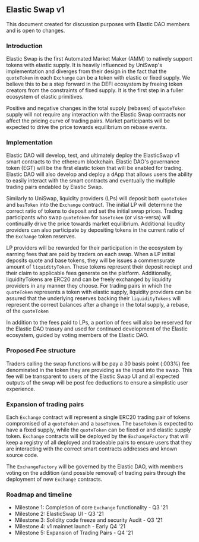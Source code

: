 ## Elastic Swap v1
This document created for discussion purposes with Elastic DAO members and is open to changes.

### Introduction
Elastic Swap is the first Automated Market Maker (AMM) to natively support tokens with elastic supply. It is heavily influenced by UniSwap's implementation and diverges from their design in the fact that the `quoteToken` in each `Exchange` can be a token with elastic or fixed supply. We believe this to be a step forward in the DEFI ecosystem by freeing token creators from the constraints of fixed supply.  It is the first step in a fuller ecosystem of elastic primitives.

Positive and negative changes in the total supply (rebases) of `quoteToken` supply will not require any interaction with the Elastic Swap contracts nor affect the pricing curve of trading pairs.  Market participants will be expected to drive the price towards equilibrium on rebase events.

### Implementation
Elastic DAO will develop, test, and ultimately deploy the ElasticSwap v1 smart contracts to the ethereum blockchain. Elastic DAO's governance token (EGT) will be the first elastic token that will be enabled for trading. Elastic DAO will also develop and deploy a dApp that allows users the ability to easily interact with the smart contracts and eventually the multiple trading pairs endabled by Elastic Swap. 

Similarly to UniSwap, liquidity providers (LPs) will deposit both `quoteToken` and `basToken` into the `Exchange` contract.  The initial LP will determine the correct ratio of tokens to deposit and set the initial swap prices. Trading participants who swap `quoteToken` for `baseToken` (or visa-versa) will continually drive the price towards market equilibrium.  Additional liqudity providers can also participate by depositing tokens in the current ratio of the `Exchange` token reserves.

LP providers will be rewarded for their participation in the ecosystem by earning fees that are paid by traders on each swap. When a LP initial deposits quote and base tokens, they will be issues a commensurate amount of `liquidityToken`.  These tokens represent their deposit reciept and their claim to applicable fees generate on the platform.  Additionally, liquidityTokens are ERC20 and can be freely exchanged by liquidity providers in any manner they choose. For trading pairs in which the `quoteToken` represents a token with elastic supply, liquidity providers can be assured that the underlying reserves backing their `liquidityTokens` will represent the correct balances after a change in the total supply, a rebase, of the `quoteToken`

In addition to the fees paid to LPs, a portion of fees will also be reserved for the Elastic DAO trasury and used for continued development of the Elastic ecosystem, guided by voting members of the Elastic DAO. 

### Proposed Fee structure
Traders calling the swap functions will be pay a 30 basis point (.003%) fee denominated in the token they are providing as the input into the swap. This fee will be transparent to users of the Elastic Swap UI and all expected outputs of the swap will be post fee deductions to ensure a simplistic user experience. 

### Expansion of trading pairs
Each `Exchange` contract will represent a single ERC20 trading pair of tokens compromised of a `quoteToken` and a `baseToken`. The `baseToken` is expected to have a fixed supply, while the `quoteToken` can be fixed or and elastic supply token. `Exchange` contracts will be deployed by the `ExchangeFactory` that will keep a registry of all deployed and tradeable pairs to ensure users that they are interacting with the correct smart contracts addresses and known source code.

The `ExchangeFactory` will be governed by the Elastic DAO, with members voting on the addition (and possible removal) of trading pairs through the deployment of new `Exchange` contracts.

### Roadmap and timeline
- Milestone 1: Completion of core `Exchange` functionality - Q3 '21
- Milestone 2: ElasticSwap UI - Q3 '21
- Milestone 3: Solidity code freeze and security Audit - Q3 '21
- Milestone 4: v1 mainnet launch - Early Q4 '21
- Milestone 5: Expansion of Trading Pairs - Q4 '21